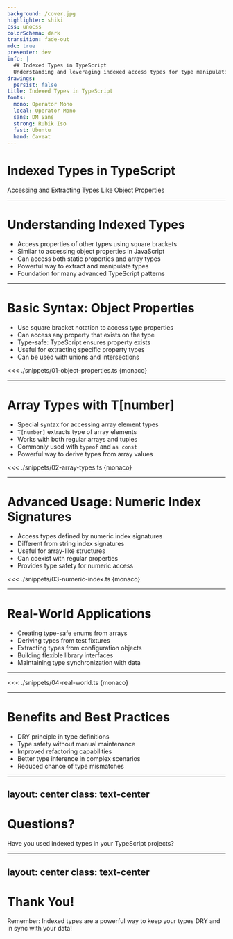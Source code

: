 ```yaml
---
background: /cover.jpg
highlighter: shiki
css: unocss
colorSchema: dark
transition: fade-out
mdc: true
presenter: dev
info: |
  ## Indexed Types in TypeScript
  Understanding and leveraging indexed access types for type manipulation
drawings:
  persist: false
title: Indexed Types in TypeScript
fonts:
  mono: Operator Mono
  local: Operator Mono
  sans: DM Sans
  strong: Rubik Iso
  fast: Ubuntu
  hand: Caveat
---
```


# Indexed Types in TypeScript
Accessing and Extracting Types Like Object Properties

<!--
Welcome, everyone! Today, we're going to dive into what might seem like TypeScript magic at first: Indexed Types.

We'll explore how we can use these types to extract and manipulate other types, making our TypeScript code more flexible and powerful.

By the end of this presentation, what might look like arcane syntax will make perfect sense, and you'll have a new tool in your TypeScript toolbox.
-->

---

# Understanding Indexed Types

<v-clicks>

- Access properties of other types using square brackets
- Similar to accessing object properties in JavaScript
- Can access both static properties and array types
- Powerful way to extract and manipulate types
- Foundation for many advanced TypeScript patterns

</v-clicks>

<!--
Let's start by understanding what Indexed Types are in TypeScript.

Think of them as a way to "reach into" another type and grab specific pieces - just like how you'd use square brackets to access properties of an object in JavaScript.

This feature is foundational to many advanced TypeScript patterns, allowing us to build more sophisticated type systems.

We'll see how this simple concept can lead to some surprisingly powerful type manipulations.
-->

---

# Basic Syntax: Object Properties

<v-clicks>

- Use square bracket notation to access type properties
- Can access any property that exists on the type
- Type-safe: TypeScript ensures property exists
- Useful for extracting specific property types
- Can be used with unions and intersections

</v-clicks>

<v-click>

<<< ./snippets/01-object-properties.ts {monaco}

</v-click>

<!--
Let's start with the basic syntax of indexed types when working with object properties.

Just like in JavaScript where we can access object properties using square brackets, we can do the same with types in TypeScript.

This is particularly useful when we want to extract the type of a specific property from a larger type definition.

TypeScript ensures type safety by checking that the property we're trying to access actually exists on the type.

[After revealing code]
In this example, we can see how we can extract the type of specific properties from a larger type definition. This is type-safe - TypeScript will give us an error if we try to access a property that doesn't exist.
-->

---

# Array Types with T[number]

<v-clicks>

- Special syntax for accessing array element types
- `T[number]` extracts type of array elements
- Works with both regular arrays and tuples
- Commonly used with `typeof` and `as const`
- Powerful way to derive types from array values

</v-clicks>

<v-click>

<<< ./snippets/02-array-types.ts {monaco}

</v-click>

<!--
Now, let's look at a particularly interesting use of indexed types: accessing array element types with T[number].

This might look like magic at first, but it's actually a logical extension of how indexed types work.

When we use [number] as the index, we're essentially asking TypeScript to give us the type of any numeric index in the array.

This is particularly powerful when combined with 'typeof' and 'as const' assertions, allowing us to derive precise types from array values.

[After revealing code]
Here we can see how T[number] can extract the type of array elements. The 'as const' assertion is crucial when we want to preserve literal types rather than widening them to their base types like string or number.
-->

---

# Advanced Usage: Numeric Index Signatures

<v-clicks>

- Access types defined by numeric index signatures
- Different from string index signatures
- Useful for array-like structures
- Can coexist with regular properties
- Provides type safety for numeric access

</v-clicks>

<v-click>

<<< ./snippets/03-numeric-index.ts {monaco}

</v-click>

<!--
Let's explore a more advanced aspect of indexed types: working with numeric index signatures.

TypeScript allows us to define different types for numeric and string indices, which can be particularly useful for array-like structures.

This feature lets us create types that behave differently when accessed with numbers versus strings.

Understanding this distinction is crucial for working with more complex type structures.

[After revealing code]
Here we can see how numeric index signatures work differently from string-based properties, and how we can use indexed types to access them specifically.
-->

---

# Real-World Applications

<v-clicks>

- Creating type-safe enums from arrays
- Deriving types from test fixtures
- Extracting types from configuration objects
- Building flexible library interfaces
- Maintaining type synchronization with data

</v-clicks>

<!--
Let's discuss some real-world applications where indexed types truly shine.

One common use case is creating type-safe enums from arrays of values, which can be more flexible than traditional TypeScript enums.

They're also excellent for deriving types from test fixtures, ensuring our test data and types stay in sync.

Libraries often use indexed types to build flexible, type-safe interfaces that can adapt to different use cases.
-->

---

<<< ./snippets/04-real-world.ts {monaco}

<!--
In this example, our improved Mutable helper type does two things:
1. Removes readonly modifiers
2. Widens literal types to their base types (string literals to string, number literals to number, etc.)

Notice how we can now update properties with any valid string, number, or boolean value while still maintaining the overall structure of our configuration.

This strikes a balance between type safety and flexibility, which is crucial for real-world applications.
-->

---

# Benefits and Best Practices

<v-clicks>

- DRY principle in type definitions
- Type safety without manual maintenance
- Improved refactoring capabilities
- Better type inference in complex scenarios
- Reduced chance of type mismatches

</v-clicks>

<!--
Let's talk about the benefits of using indexed types and some best practices to follow.

Indexed types help us maintain the DRY principle by allowing us to derive types from existing structures rather than duplicating definitions.

They provide excellent type safety without requiring manual maintenance of parallel type definitions.

When used properly, they can greatly improve our ability to refactor code, as changes to source types automatically propagate to derived types.

They enable better type inference in complex scenarios, reducing the need for explicit type annotations.

Most importantly, they help reduce the chance of type mismatches by keeping our types closely tied to our actual data structures.
-->

---
layout: center
class: text-center
---

# Questions?

Have you used indexed types in your TypeScript projects?

<!--
We've covered a lot about indexed types in TypeScript. Now I'd love to hear from you!

Have you used indexed types in your projects? Perhaps T[number] to extract array element types?

What challenges have you faced when working with complex type structures?

Do you have any interesting patterns or use cases to share?

Let's discuss your experiences and insights!
-->

---
layout: center
class: text-center
---

# Thank You!

Remember: Indexed types are a powerful way to keep your types DRY and in sync with your data!

<!--
Thank you all for your attention today!

I hope this presentation has demystified indexed types and shown you how they can make your TypeScript code more maintainable and type-safe.

Remember, what might look like magic syntax at first is often based on simple, logical principles. Don't be afraid to explore and experiment with these advanced TypeScript features.

Keep practicing with these concepts, and they'll become valuable tools in your TypeScript toolbox.

Thank you again, and happy TypeScripting!
-->